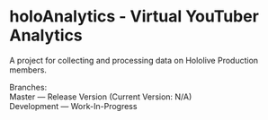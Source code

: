 # holoAnalytics - Virtual YouTuber Analytics

A project for collecting and processing data on Hololive Production members.

Branches: <br >
Master — Release Version (Current Version: N/A) <br >
Development — Work-In-Progress <br >
